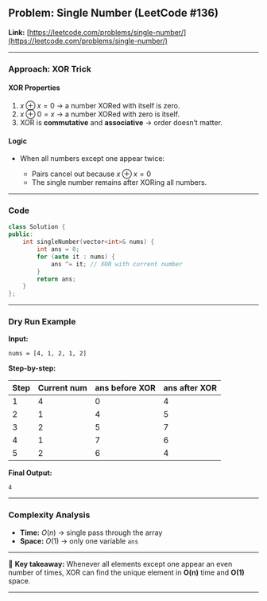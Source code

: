 ## **Problem:** Single Number (LeetCode #136)

**Link:** [https://leetcode.com/problems/single-number/](https://leetcode.com/problems/single-number/)

---

### **Approach:** XOR Trick

#### **XOR Properties**

1. $x \oplus x = 0$ → a number XORed with itself is zero.
2. $x \oplus 0 = x$ → a number XORed with zero is itself.
3. XOR is **commutative** and **associative** → order doesn’t matter.

#### **Logic**

* When all numbers except one appear twice:

  * Pairs cancel out because $x \oplus x = 0$
  * The single number remains after XORing all numbers.

---

### **Code**

```cpp
class Solution {
public:
    int singleNumber(vector<int>& nums) {
        int ans = 0;
        for (auto it : nums) {
            ans ^= it; // XOR with current number
        }
        return ans;
    }
};
```

---

### **Dry Run Example**

**Input:**

```
nums = [4, 1, 2, 1, 2]
```

**Step-by-step:**

| Step | Current num | ans before XOR | ans after XOR |
| ---- | ----------- | -------------- | ------------- |
| 1    | 4           | 0              | 4             |
| 2    | 1           | 4              | 5             |
| 3    | 2           | 5              | 7             |
| 4    | 1           | 7              | 6             |
| 5    | 2           | 6              | 4             |

**Final Output:**

```
4
```

---

### **Complexity Analysis**

* **Time:** $O(n)$ → single pass through the array
* **Space:** $O(1)$ → only one variable `ans`

---

📌 **Key takeaway:**
Whenever all elements except one appear an even number of times, XOR can find the unique element in **O(n)** time and **O(1)** space.

---

